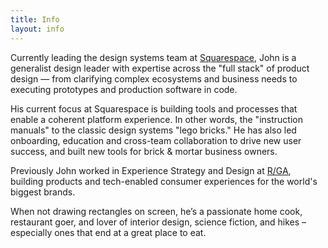```yaml
---
title: Info
layout: info
---
```


Currently leading the design systems team at [Squarespace][1], John is a generalist design leader with expertise across the "full stack" of product design — from clarifying complex ecosystems and business needs to executing prototypes and production software in code.

His current focus at Squarespace is building tools and processes that enable a coherent platform experience. In other words, the "instruction manuals" to the classic design systems "lego bricks." He has also led onboarding, education and cross-team collaboration to drive new user success, and built new tools for brick & mortar business owners. 

Previously John worked in Experience Strategy and Design at [R/GA][2], building products and tech-enabled consumer experiences for the world's biggest brands.

When not drawing rectangles on screen, he’s a passionate home cook, restaurant goer, and lover of interior design, science fiction, and hikes – especially ones that end at a great place to eat.

[1]: https://squarespace.com
[2]: https://rga.com
